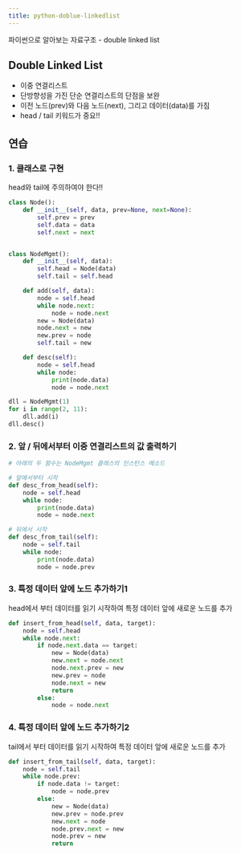 ```yaml
---
title: python-doblue-linkedlist
---
```


파이썬으로 알아보는 자료구조 - double linked list

## Double Linked List

- 이중 연결리스트
- 단방향성을 가진 단순 연결리스트의 단점을 보완
- 이전 노드(prev)와 다음 노드(next), 그리고 데이터(data)를 가짐
- head / tail 키워드가 중요!!

## 연습

### 1. 클래스로 구현

head와 tail에 주의하여야 한다!!

```python
class Node():
    def __init__(self, data, prev=None, next=None):
        self.prev = prev
        self.data = data
        self.next = next


class NodeMgmt():
    def __init__(self, data):
        self.head = Node(data)
        self.tail = self.head

    def add(self, data):
        node = self.head
        while node.next:
            node = node.next
        new = Node(data)
        node.next = new
        new.prev = node
        self.tail = new

    def desc(self):
        node = self.head
        while node:
            print(node.data)
            node = node.next

dll = NodeMgmt(1)
for i in range(2, 11):
    dll.add(i)
dll.desc()
```

### 2. 앞 / 뒤에서부터 이중 연결리스트의 값 출력하기

```python
# 아래의 두 함수는 NodeMgmt 클래스의 인스턴스 메소드

# 앞에서부터 시작
def desc_from_head(self):
    node = self.head
    while node:
        print(node.data)
        node = node.next

# 뒤에서 시작
def desc_from_tail(self):
    node = self.tail
    while node:
        print(node.data)
        node = node.prev
```

### 3. 특정 데이터 앞에 노드 추가하기1

head에서 부터 데이터를 읽기 시작하여 특정 데이터 앞에 새로운 노드를 추가

```python
def insert_from_head(self, data, target):
    node = self.head
    while node.next:
        if node.next.data == target:
            new = Node(data)
            new.next = node.next
            node.next.prev = new
            new.prev = node
            node.next = new
            return
        else:
            node = node.next
```

### 4. 특정 데이터 앞에 노드 추가하기2

tail에서 부터 데이터를 읽기 시작하여 특정 데이터 앞에 새로운 노드를 추가

```python
def insert_from_tail(self, data, target):
    node = self.tail
    while node.prev:
        if node.data != target:
            node = node.prev
        else:
            new = Node(data)
            new.prev = node.prev
            new.next = node
            node.prev.next = new
            node.prev = new
            return
```
